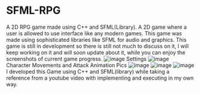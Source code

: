 # SFML-RPG
 A 2D RPG game made using C++ and SFML(Library).
A 2D game where a user is allowed to use interface like any modern games. This game was made using sophisticated libraries like SFML for audio and graphics.
This game is still in development so there is still not much to discuss on it, I will keep working on it and will soon update about it, while you can enjoy the screenshots of current game progress.
![image](https://github.com/Akshat69/SFML-RPG/blob/main/Screenshot%20(75).png)
Settings
![image](https://github.com/Akshat69/SFML-RPG/blob/main/Screenshot%20(76).png)
Character Movements and Attack Animation Pics
![image](https://github.com/Akshat69/SFML-RPG/blob/main/Screenshot%20(77).png)
![image](https://github.com/Akshat69/SFML-RPG/blob/main/Screenshot%20(78).png)
![image](https://github.com/Akshat69/SFML-RPG/blob/main/Screenshot%20(81).png)
 I developed this Game using C++ and SFML(library) while taking a reference from a youtube video with implementing and executing in my own way.
